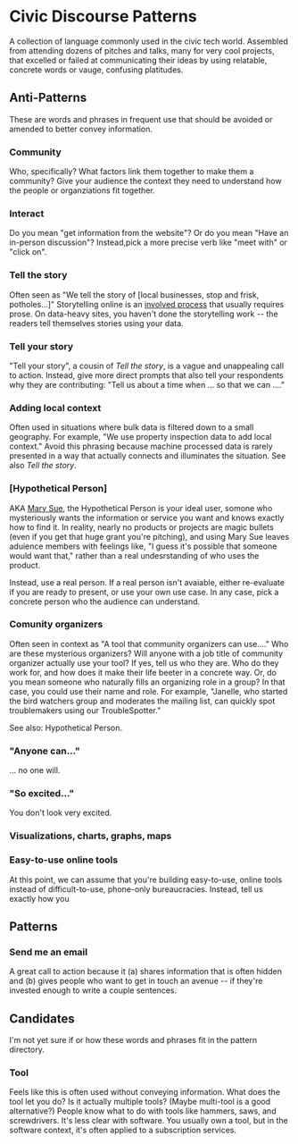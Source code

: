# Civic Discourse Patterns

A collection of language commonly used in the civic tech world. Assembled from attending dozens of pitches and talks, many for very cool projects, that excelled or failed at communicating their ideas by using relatable, concrete words or vauge, confusing platitudes. 

## Anti-Patterns

These are words and phrases in frequent use that should be avoided or amended to better convey information. 

### Community

Who, specifically?  What factors link them together to make them a community? Give your audience the context they need to understand how the people or organziations fit together. 

### Interact

Do you mean "get information from the website"? Or do you mean "Have an in-person discussion"?  Instead,pick a more precise verb like "meet with" or "click on".

### Tell the story

Often seen as "We tell the story of [local businesses, stop and frisk, potholes...]" Storytelling online is an [involved process](https://www.msu.edu/course/tc/842/SevenElements%20Story.htm) that usually requires prose. On data-heavy sites, you haven't done the storytelling work -- the readers tell themselves stories using your data. 

### Tell your story

"Tell your story", a cousin of _Tell the story_, is a vague and unappealing call to action. Instead, give more direct prompts that also tell your respondents why they are contributing: "Tell us about a time when ... so that we can ...."

### Adding local context

Often used in situations where bulk data is filtered down to a small geography. For example, "We use property inspection data to add local context." Avoid this phrasing because machine processed data is rarely presented in a way that actually connects and illuminates the situation. See also _Tell the story_.

### [Hypothetical Person]

AKA [Mary Sue](http://tvtropes.org/pmwiki/pmwiki.php/Main/MarySue), the Hypothetical Person is your ideal user, somone who mysteriously wants the information or service you want and knows exactly how to find it. In reality, nearly no products or projects are magic bullets (even if you get that huge grant you're pitching), and using Mary Sue leaves aduience members with feelings like, "I guess it's possible that someone would want that," rather than a real undesrstanding of who uses the product. 

Instead, use a real person. If a real person isn't avaiable, either re-evaluate if you are ready to present, or use your own use case. In any case, pick a concrete person who the audience can understand. 

### Comunity organizers

Often seen in context as "A tool that community organizers can use...." Who are these mysterious organizers? Will anyone with a job title of community organizer actually use your tool? If yes, tell us who they are. Who do they work for, and how does it make their life beeter in a concrete way. Or, do you mean someone who naturally fills an organizing role in a group? In that case, you could use their name and role. For example, "Janelle, who started the bird watchers group and moderates the mailing list, can quickly spot troublemakers using our TroubleSpotter."

See also: Hypothetical Person. 

### "Anyone can..."

... no one will.

### "So excited..."

You don't look very excited. 

### Visualizations, charts, graphs, maps

### Easy-to-use online tools

At this point, we can assume that you're building easy-to-use, online tools instead of difficult-to-use, phone-only bureaucracies. Instead, tell us exactly how you 

## Patterns
### Send me an email

A great call to action because it (a) shares information that is often hidden and (b) gives people who want to get in touch an avenue -- if they're invested enough to write a couple sentences. 

## Candidates

I'm not yet sure if or how these words and phrases fit in the pattern directory. 

### Tool

Feels like this is often used without conveying information. What does the tool let you do? Is it actually multiple tools? (Maybe multi-tool is a good alternative?) People know what to do with tools like hammers, saws, and screwdrivers. It's less clear with software. You usually own a tool, but in the software context, it's often applied to a subscription services. 




